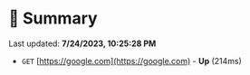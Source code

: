 # 📖 Summary
Last updated: **7/24/2023, 10:25:28 PM**

- `GET` [https://google.com](https://google.com) - **Up** (214ms)

